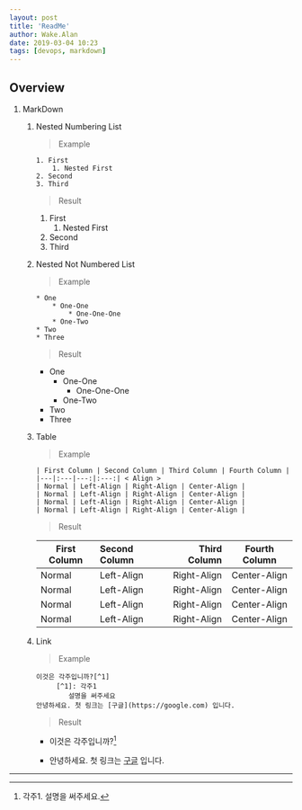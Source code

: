 ```yaml
---
layout: post
title: 'ReadMe'
author: Wake.Alan
date: 2019-03-04 10:23
tags: [devops, markdown]
---
```

## Overview
1. MarkDown
    1. Nested Numbering List

        > Example
        ```
        1. First
            1. Nested First
        2. Second
        3. Third
        ```
        > Result
        1. First
            1. Nested First
        2. Second
        3. Third

    2. Nested Not Numbered List

        > Example
        ```
        * One
            * One-One
                * One-One-One
            * One-Two
        * Two
        * Three
        ```
        > Result
        * One
            * One-One
                * One-One-One
            * One-Two
        * Two
        * Three

    3. Table

        > Example
        ```
        | First Column | Second Column | Third Column | Fourth Column |
        |---|:---|---:|:---:| < Align >
        | Normal | Left-Align | Right-Align | Center-Align |
        | Normal | Left-Align | Right-Align | Center-Align |
        | Normal | Left-Align | Right-Align | Center-Align |
        | Normal | Left-Align | Right-Align | Center-Align |
        ```
        > Result

        | First Column | Second Column | Third Column | Fourth Column |
        |---|:---|---:|:---:|
        | Normal | Left-Align | Right-Align | Center-Align |
        | Normal | Left-Align | Right-Align | Center-Align |
        | Normal | Left-Align | Right-Align | Center-Align |
        | Normal | Left-Align | Right-Align | Center-Align |

    4. Link

        > Example
        ```
        이것은 각주입니까?[^1]
             [^1]: 각주1
                설명을 써주세요
        안녕하세요. 첫 링크는 [구글](https://google.com) 입니다. 
        ```
        > Result
        * 이것은 각주입니까?[^1]
        
        * 안녕하세요. 첫 링크는 [구글](https://google.com) 입니다.

        [^1]: 각주1. 설명을 써주세요.
        
---